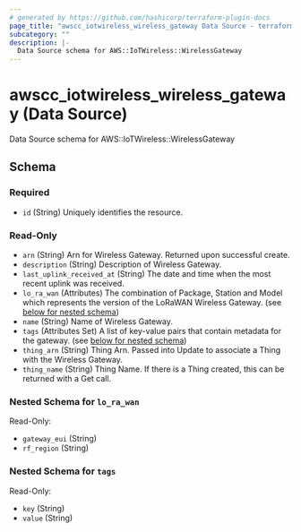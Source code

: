 ```yaml
---
# generated by https://github.com/hashicorp/terraform-plugin-docs
page_title: "awscc_iotwireless_wireless_gateway Data Source - terraform-provider-awscc"
subcategory: ""
description: |-
  Data Source schema for AWS::IoTWireless::WirelessGateway
---
```


# awscc_iotwireless_wireless_gateway (Data Source)

Data Source schema for AWS::IoTWireless::WirelessGateway



<!-- schema generated by tfplugindocs -->
## Schema

### Required

- `id` (String) Uniquely identifies the resource.

### Read-Only

- `arn` (String) Arn for Wireless Gateway. Returned upon successful create.
- `description` (String) Description of Wireless Gateway.
- `last_uplink_received_at` (String) The date and time when the most recent uplink was received.
- `lo_ra_wan` (Attributes) The combination of Package, Station and Model which represents the version of the LoRaWAN Wireless Gateway. (see [below for nested schema](#nestedatt--lo_ra_wan))
- `name` (String) Name of Wireless Gateway.
- `tags` (Attributes Set) A list of key-value pairs that contain metadata for the gateway. (see [below for nested schema](#nestedatt--tags))
- `thing_arn` (String) Thing Arn. Passed into Update to associate a Thing with the Wireless Gateway.
- `thing_name` (String) Thing Name. If there is a Thing created, this can be returned with a Get call.

<a id="nestedatt--lo_ra_wan"></a>
### Nested Schema for `lo_ra_wan`

Read-Only:

- `gateway_eui` (String)
- `rf_region` (String)


<a id="nestedatt--tags"></a>
### Nested Schema for `tags`

Read-Only:

- `key` (String)
- `value` (String)

